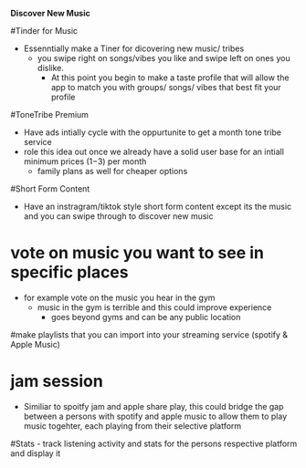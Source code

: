 **Discover New Music**

#Tinder for Music
- Essenntially make a Tiner for dicovering new music/ tribes
  - you swipe right on songs/vibes you like and swipe left on ones you dislike.
    - At this point you begin to make a taste profile that will allow the app to match you with  groups/ songs/ vibes that best fit your profile
  

#ToneTribe Premium
  - Have ads intially cycle with the oppurtunite to get a month tone tribe service
  - role this idea out once we already have a solid user base for an intiall minimum prices ($1-$3) per month
    - family plans as well for cheaper options

#Short Form Content
- Have an instragram/tiktok style short form content except its the music and you can swipe through to discover new music

# vote on music you want to see in specific places
- for example vote on the music you hear in the gym
  - music in the gym is terrible and this could improve experience
    - goes beyond gyms and can be any public location


#make playlists that you can import into your streaming service (spotify & Apple Music)

# jam session
  - Similiar to spoitfy jam and apple share play, this could bridge the gap between a persons with spotify and apple music to allow them to play music togehter, each playing from their selective platform

#Stats
    - track listening activity and stats for the persons respective platform and display it




